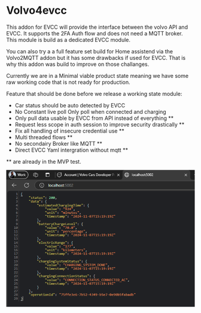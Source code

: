 # Volvo4evcc

This addon for EVCC will provide the interface between the volvo API and EVCC. It supports the 2FA Auth flow and does not need a MQTT broker. This module is build as a dedicated EVCC module. 

You can also try a a full feature set build for Home assistend via the Volvo2MQTT addon but it has some drawbacks if used for EVCC. That is why this addon was build to improve on those challanges.

Currently we are in a Minimal viable product state meaning we have some raw working code that is not ready for production. 


Feature that should be done before we release a working state module:

- Car status should be auto detected by EVCC
- No Constant live poll Only poll when connected and charging 
- Only pull data usable by EVCC from API instead of everything  **
- Request less scope in auth session to improve security drastically **
- Fix all handling of insecure credential use **
- Multi threaded flows **
- No secondairy Broker like MQTT **
- Direct EVCC Yaml intergration without mqtt  **


** are already in the MVP test.


![alt text](./Images/image.png)
